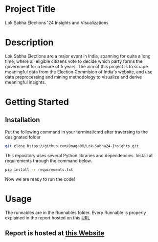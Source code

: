 # Project Title

Lok Sabha Elections '24 Insights and Visualizations

# Description 
Lok Sabha Elections are a major event in India, spanning for quite a long time, where all eligible citizens vote to decide which party forms the government for a tenure of 5 years. 
The aim of this project is to scrape meaningful data from the Election Commision of India's website, and use data preprocessing and mining methodology to visualize and derive meaningful insights.

# Getting Started
## Installation
Put the following command in your terminal/cmd after traversing to the designated folder
```bash
git clone https://github.com/Onaga08/Lok-Sabha24-Insights.git
```

This repository uses several Python libraries and dependencies. Install all requirements through the command below.
```bash
pip install -r requirements.txt
```
Now we are ready to run the code!

# Usage
The runnables are in the Runnables folder. Every Runnable is properly explained in the report hosted on 
this [URL](https://onaga08.github.io/Lok-Sabha24-Insights/)

## Report is hosted at [this Website](https://onaga08.github.io/Lok-Sabha24-Insights/)